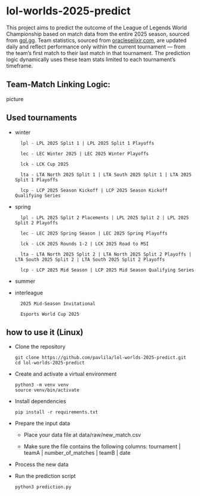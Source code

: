 # lol-worlds-2025-predict

This project aims to predict the outcome of the League of Legends World Championship based on match data from the entire 2025 season, sourced from [gol.gg](https://gol.gg/). Team statistics, sourced from [oracleselixir.com](https://oracleselixir.com/), are updated daily and reflect performance only within the current tournament — from the team’s first match to their last match in that tournament. The prediction logic dynamically uses these team stats limited to each tournament’s timeframe.

## Team-Match Linking Logic:

picture

## Used tournaments

- winter

        lpl - LPL 2025 Split 1 | LPL 2025 Split 1 Playoffs

        lec - LEC Winter 2025 | LEC 2025 Winter Playoffs

        lck - LCK Cup 2025

        lta - LTA North 2025 Split 1 | LTA South 2025 Split 1 | LTA 2025 Split 1 Playoffs

        lcp - LCP 2025 Season Kickoff | LCP 2025 Season Kickoff Qualifying Series

- spring

        lpl - LPL 2025 Split 2 Placements | LPL 2025 Split 2 | LPL 2025 Split 2 Playoffs
    
        lec - LEC 2025 Spring Season | LEC 2025 Spring Playoffs

        lck - LCK 2025 Rounds 1-2 | LCK 2025 Road to MSI

        lta - LTA North 2025 Split 2 | LTA North 2025 Split 2 Playoffs | LTA South 2025 Split 2 | LTA South 2025 Split 2 Playoffs

        lcp - LCP 2025 Mid Season | LCP 2025 Mid Season Qualifying Series

- summer

- interleague

        2025 Mid-Season Invitational

        Esports World Cup 2025

## how to use it (Linux)

- Clone the repository

      git clone https://github.com/pavlila/lol-worlds-2025-predict.git
      cd lol-worlds-2025-predict
        
- Create and activate a virtual environment
  
      python3 -m venv venv
      source venv/bin/activate

- Install dependencies

      pip install -r requirements.txt
  
- Prepare the input data
  
  - Place your data file at data/raw/new_match.csv
    
  - Make sure the file contains the following columns: tournament | teamA | number_of_matches | teamB | date
 
- Process the new data

- Run the prediction script
  
      python3 prediction.py

        
